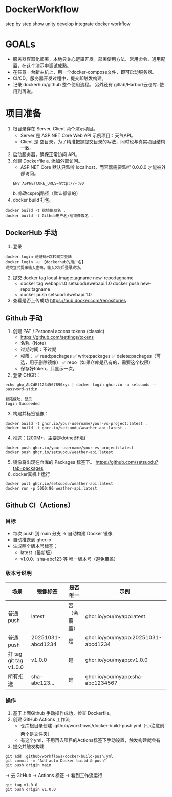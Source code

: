 # DockerWorkflow
step by step show unity develop integrate docker workflow

# GOALs

- 服务器容器化部署，本地只关心逻辑开发。部署使用方法、常用命令、通用配置，在这个演示中调试成熟。
- 在任意一台新主机上，用一个docker-compose文件，即可启动服务器。
- CI/CD，服务器开发过程中，提交即触发构建。
- 记录 dockerhub/github 整个使用流程。 另外还有 gitlab/Harbor/云仓库..使用到再说。

# 项目准备

1. 根目录存在 Server, Client 两个演示项目。
	- Server 是 ASP.NET Core Web API 示例项目：天气API。
	- Client 是 空目录，为了精准把握提交目录的写法，同时也与真实项目结构一致。
2. 启动服务器，确保正常访问 API。
3. 创建 Dockerfile
	a. 添加外部访问。
	- ASP.NET Core 默认只监听 localhost，而容器需要监听 0.0.0.0 才能被外部访问。
	```
	ENV ASPNETCORE_URLS=http://+:80
	```
	b. 修改csproj路径（默认都错的）
4. docker build 打包。
```
docker build -t 给镜像取名 .
docker build -t Github用户名/给镜像取名 .
```

## DockerHub 手动

1. 登录
```
docker login 验证码+跳转网页登陆
docker login -u 【dockerhub的用户名】
或交互式提示输入密码，输入2次后登录成功。
```
2. 提交
docker tag local-image:tagname new-repo:tagname
	- docker tag webapi:1.0 setsuodu/webapi:1.0
docker push new-repo:tagname
	- docker push setsuodu/webapi:1.0
3. 查看是否上传成功
https://hub.docker.com/repositories

## Github 手动

1. 创建 PAT / Personal access tokens (classic)
	- https://github.com/settings/tokens
	- 名称（Note）
	- 过期时间：不过期
	- 权限：
	✅ read:packages
	✅ write:packages
	✅ delete:packages（可选，用于删除镜像）
	✅ repo（如果仓库是私有的，需要这个权限）
	- 保存好token，只显示一次。
2. 登录 GHCR：
```
echo ghp_AbCdEf1234567890xyz | docker login ghcr.io -u setsuodu --password-stdin

登陆成功，显示
login Succeeded
```
3. 构建并标签镜像：
```
docker build -t ghcr.io/your-username/your-vs-project:latest .
docker build -t ghcr.io/setsuodu/weather-api:latest .
```
4. 推送：(200M+，主要是dotnet环境)
```
docker push ghcr.io/your-username/your-vs-project:latest
docker push ghcr.io/setsuodu/weather-api:latest
```
5. 镜像将出现在仓库的 Packages 标签下。
https://github.com/setsuodu?tab=packages
6. docker真机上运行
```
docker pull ghcr.io/setsuodu/weather-api:latest
docker run -p 5000:80 weather-api:latest
```

## Github CI（Actions）

### 目标

- 每次 push 到 main 分支 → 自动构建 Docker 镜像
- 自动推送到 ghcr.io
- 生成两个版本号标签：
	- latest（最新版）
	- v1.0.0、sha-abc123 等 唯一版本号（避免覆盖）

### 版本号说明

| 场景 | 镜像标签 | 是否唯一 | 示例 |
|-----|---------|---------|-----|
| 普通 push | latest | 否（会覆盖） | ghcr.io/you/myapp:latest |
| 普通 push | 20251031-abcd1234 | 是 | ghcr.io/you/myapp:20251031-abcd1234 |
| 打 tag git tag v1.0.0 | v1.0.0 | 是 | ghcr.io/you/myapp:v1.0.0 |
| 所有推送 | sha-abc123... | 是 | ghcr.io/you/myapp:sha-abc1234567 |

### 操作

1. 基于上面Github 手动操作成功，检查 Dockerfile。
2. 创建 GitHub Actions 工作流
	- 仓库根目录创建 .github/workflows/docker-build-push.yml（👈注意前两个是文件夹）
	- 有这个yml，不用再去项目的Actions标签下手动设置，触发构建就会有
3. 提交并触发构建
```
git add .github/workflows/docker-build-push.yml
git commit -m "Add auto Docker build & push"
git push origin main
```
→ 去 GitHub → Actions 标签 → 看到工作流运行
```
git tag v1.0.0
git push origin v1.0.0
```
